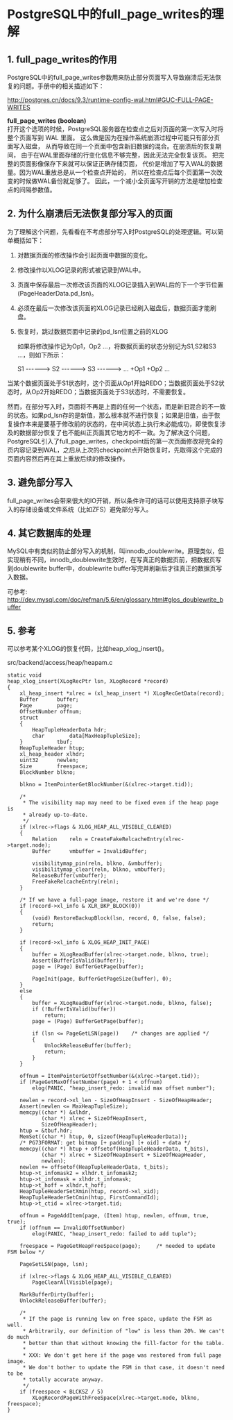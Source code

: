 # PostgreSQL中的full_page_writes的理解

## 1. full\_page_writes的作用

PostgreSQL中的full\_page_writes参数用来防止部分页面写入导致崩溃后无法恢复的问题。手册中的相关描述如下：

http://postgres.cn/docs/9.3/runtime-config-wal.html#GUC-FULL-PAGE-WRITES   

**full\_page_writes (boolean)**   
打开这个选项的时候，PostgreSQL服务器在检查点之后对页面的第一次写入时将整个页面写到 WAL 里面。 这么做是因为在操作系统崩溃过程中可能只有部分页面写入磁盘， 从而导致在同一个页面中包含新旧数据的混合。在崩溃后的恢复期间， 由于在WAL里面存储的行变化信息不够完整，因此无法完全恢复该页。 把完整的页面影像保存下来就可以保证正确存储页面， 代价是增加了写入WAL的数据量。因为WAL重放总是从一个检查点开始的， 所以在检查点后每个页面第一次改变的时候做WAL备份就足够了。 因此，一个减小全页面写开销的方法是增加检查点的间隔参数值。

## 2. 为什么崩溃后无法恢复部分写入的页面
为了理解这个问题，先看看在不考虑部分写入时PostgreSQL的处理逻辑。可以简单概括如下：

1. 对数据页面的修改操作会引起页面中数据的变化。
2. 修改操作以XLOG记录的形式被记录到WAL中。
3. 页面中保存最后一次修改该页面的XLOG记录插入到WAL后的下一个字节位置(PageHeaderData.pd_lsn)。
4. 必须在最后一次修改该页面的XLOG记录已经刷入磁盘后，数据页面才能刷盘。
5. 恢复时，跳过数据页面中记录的pd_lsn位置之前的XLOG

   如果将修改操作记为Op1，Op2 ...，将数据页面的状态分别记为S1,S2和S3 ...，则如下所示：

    S1 ------> S2 ------> S3 ------> ...
        +Op1       +Op2        ...

当某个数据页面处于S1状态时，这个页面从Op1开始REDO；当数据页面处于S2状态时，从Op2开始REDO；当数据页面处于S3状态时，不需要恢复。

然而，在部分写入时，页面将不再是上面的任何一个状态，而是新旧混合的不一致的状态。如果pd\_lsn存的是新值，那么根本就不进行恢复；如果是旧值，由于恢复操作本来是要基于修改前的状态的，在中间状态上执行未必能成功，即使恢复涉及的数据部分恢复了也不能纠正页面其它地方的不一致。为了解决这个问题，PostgreSQL引入了full_page_writes，checkpoint后的第一次页面修改将完全的页内容记录到WAL，之后从上次的checkpoint点开始恢复时，先取得这个完成的页面内容然后再在其上重放后续的修改操作。

## 3. 避免部分写入
full_page_writes会带来很大的IO开销，所以条件许可的话可以使用支持原子块写入的存储设备或文件系统（比如ZFS）避免部分写入。

## 4. 其它数据库的处理
MySQL中有类似的防止部分写入的机制，叫innodb_doublewrite。原理类似，但实现稍有不同，innodb_doublewrite生效时，在写真正的数据页前，把数据页写到doublewrite buffer中，doublewrite buffer写完并刷新后才往真正的数据页写入数据。

可参考:   
http://dev.mysql.com/doc/refman/5.6/en/glossary.html#glos_doublewrite_buffer


## 5. 参考
可以参考某个XLOG的恢复代码，比如heap_xlog_insert()。

src/backend/access/heap/heapam.c

    static void
    heap_xlog_insert(XLogRecPtr lsn, XLogRecord *record)
    {
    	xl_heap_insert *xlrec = (xl_heap_insert *) XLogRecGetData(record);
    	Buffer		buffer;
    	Page		page;
    	OffsetNumber offnum;
    	struct
    	{
    		HeapTupleHeaderData hdr;
    		char		data[MaxHeapTupleSize];
    	}			tbuf;
    	HeapTupleHeader htup;
    	xl_heap_header xlhdr;
    	uint32		newlen;
    	Size		freespace;
    	BlockNumber blkno;
    
    	blkno = ItemPointerGetBlockNumber(&(xlrec->target.tid));
    
    	/*
    	 * The visibility map may need to be fixed even if the heap page is
    	 * already up-to-date.
    	 */
    	if (xlrec->flags & XLOG_HEAP_ALL_VISIBLE_CLEARED)
    	{
    		Relation	reln = CreateFakeRelcacheEntry(xlrec->target.node);
    		Buffer		vmbuffer = InvalidBuffer;
    
    		visibilitymap_pin(reln, blkno, &vmbuffer);
    		visibilitymap_clear(reln, blkno, vmbuffer);
    		ReleaseBuffer(vmbuffer);
    		FreeFakeRelcacheEntry(reln);
    	}
    
    	/* If we have a full-page image, restore it and we're done */
    	if (record->xl_info & XLR_BKP_BLOCK(0))
    	{
    		(void) RestoreBackupBlock(lsn, record, 0, false, false);
    		return;
    	}
    
    	if (record->xl_info & XLOG_HEAP_INIT_PAGE)
    	{
    		buffer = XLogReadBuffer(xlrec->target.node, blkno, true);
    		Assert(BufferIsValid(buffer));
    		page = (Page) BufferGetPage(buffer);
    
    		PageInit(page, BufferGetPageSize(buffer), 0);
    	}
    	else
    	{
    		buffer = XLogReadBuffer(xlrec->target.node, blkno, false);
    		if (!BufferIsValid(buffer))
    			return;
    		page = (Page) BufferGetPage(buffer);
    
    		if (lsn <= PageGetLSN(page))	/* changes are applied */
    		{
    			UnlockReleaseBuffer(buffer);
    			return;
    		}
    	}
    
    	offnum = ItemPointerGetOffsetNumber(&(xlrec->target.tid));
    	if (PageGetMaxOffsetNumber(page) + 1 < offnum)
    		elog(PANIC, "heap_insert_redo: invalid max offset number");
    
    	newlen = record->xl_len - SizeOfHeapInsert - SizeOfHeapHeader;
    	Assert(newlen <= MaxHeapTupleSize);
    	memcpy((char *) &xlhdr,
    		   (char *) xlrec + SizeOfHeapInsert,
    		   SizeOfHeapHeader);
    	htup = &tbuf.hdr;
    	MemSet((char *) htup, 0, sizeof(HeapTupleHeaderData));
    	/* PG73FORMAT: get bitmap [+ padding] [+ oid] + data */
    	memcpy((char *) htup + offsetof(HeapTupleHeaderData, t_bits),
    		   (char *) xlrec + SizeOfHeapInsert + SizeOfHeapHeader,
    		   newlen);
    	newlen += offsetof(HeapTupleHeaderData, t_bits);
    	htup->t_infomask2 = xlhdr.t_infomask2;
    	htup->t_infomask = xlhdr.t_infomask;
    	htup->t_hoff = xlhdr.t_hoff;
    	HeapTupleHeaderSetXmin(htup, record->xl_xid);
    	HeapTupleHeaderSetCmin(htup, FirstCommandId);
    	htup->t_ctid = xlrec->target.tid;
    
    	offnum = PageAddItem(page, (Item) htup, newlen, offnum, true, true);
    	if (offnum == InvalidOffsetNumber)
    		elog(PANIC, "heap_insert_redo: failed to add tuple");
    
    	freespace = PageGetHeapFreeSpace(page);		/* needed to update FSM below */
    
    	PageSetLSN(page, lsn);
    
    	if (xlrec->flags & XLOG_HEAP_ALL_VISIBLE_CLEARED)
    		PageClearAllVisible(page);
    
    	MarkBufferDirty(buffer);
    	UnlockReleaseBuffer(buffer);
    
    	/*
    	 * If the page is running low on free space, update the FSM as well.
    	 * Arbitrarily, our definition of "low" is less than 20%. We can't do much
    	 * better than that without knowing the fill-factor for the table.
    	 *
    	 * XXX: We don't get here if the page was restored from full page image.
    	 * We don't bother to update the FSM in that case, it doesn't need to be
    	 * totally accurate anyway.
    	 */
    	if (freespace < BLCKSZ / 5)
    		XLogRecordPageWithFreeSpace(xlrec->target.node, blkno, freespace);
    }
    


